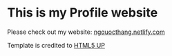 # This is my Profile website

Please check out my website: [ngquocthang.netlify.com](https://ngquocthang.netlify.com/)

Template is credited to [HTML5 UP](https://html5up.net/)

